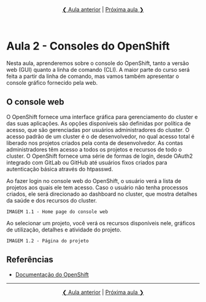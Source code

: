 <p align="center"><a href="../aula01">❮ Aula anterior</a> | <a href="../aula03">Próxima aula ❯</a></p>
<br/>

# Aula 2 - Consoles do OpenShift
Nesta aula, aprenderemos sobre o console do OpenShift, tanto a versão web (GUI) quanto a linha de comando (CLI). A maior parte do curso será feita a partir da linha de comando, mas vamos também apresentar o console gráfico fornecido pela web.

## O console web
O OpenShift fornece uma interface gráfica para gerenciamento do cluster e das suas aplicações. As opções disponíveis são definidas por política de acesso, que são gerenciadas por usuários administradores do cluster. O acesso padrão de um cluster é o de desenvolvedor, no qual acesso total é liberado nos projetos criados pela conta de desenvolvedor. As contas administradores têm acesso a todos os projetos e recursos de todo o cluster. O OpenShift fornece uma série de formas de login, desde OAuth2 integrado com GitLab ou GitHub até usuários fixos criados para autenticação básica através do htpasswd. 

Ao fazer login no console web do OpenShift, o usuário verá a lista de projetos aos quais ele tem acesso. Caso o usuário não tenha processos criados, ele será direcionado ao dashboard no cluster, que mostra detalhes da saúde e dos recursos do cluster. 

```IMAGEM 1.1 - Home page do console web```

Ao selecionar um projeto, você verá os recursos disponíveis nele, gráficos de utilização, detalhes e atividade do projeto.

```IMAGEM 1.2 - Página do projeto```


## Referências
* [Documentação do OpenShift](https://docs.openshift.com/)

----
<p align="center"><a href="../aula01">❮ Aula anterior</a> | <a href="../aula03">Próxima aula ❯</a></p>
